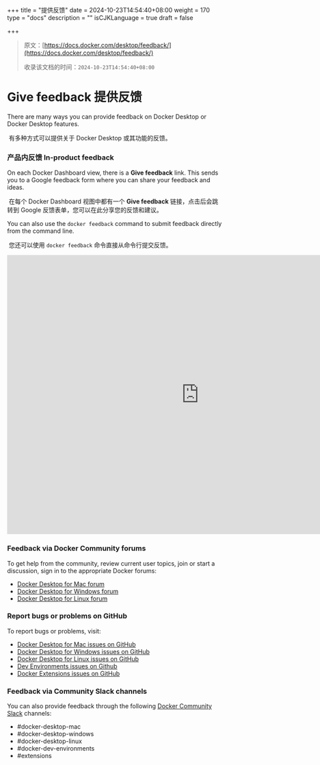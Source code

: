 +++
title = "提供反馈"
date = 2024-10-23T14:54:40+08:00
weight = 170
type = "docs"
description = ""
isCJKLanguage = true
draft = false

+++

> 原文：[https://docs.docker.com/desktop/feedback/](https://docs.docker.com/desktop/feedback/)
>
> 收录该文档的时间：`2024-10-23T14:54:40+08:00`

# Give feedback 提供反馈

There are many ways you can provide feedback on Docker Desktop or Docker Desktop features.

​	有多种方式可以提供关于 Docker Desktop 或其功能的反馈。

### 产品内反馈 In-product feedback

On each Docker Dashboard view, there is a **Give feedback** link. This sends you to a Google feedback form where you can share your feedback and ideas.

​	在每个 Docker Dashboard 视图中都有一个 **Give feedback** 链接，点击后会跳转到 Google 反馈表单，您可以在此分享您的反馈和建议。

You can also use the `docker feedback` command to submit feedback directly from the command line.

​	您还可以使用 `docker feedback` 命令直接从命令行提交反馈。

<iframe src="https://asciinema.org/a/KkC0fFrhV8nAzvXUGqay06UXx/iframe?" id="asciicast-iframe-KkC0fFrhV8nAzvXUGqay06UXx" name="asciicast-iframe-KkC0fFrhV8nAzvXUGqay06UXx" scrolling="no" allowfullscreen="true" title="Terminal session recording" style="--tw-border-spacing-x: 0; --tw-border-spacing-y: 0; --tw-translate-x: 0; --tw-translate-y: 0; --tw-rotate: 0; --tw-skew-x: 0; --tw-skew-y: 0; --tw-scale-x: 1; --tw-scale-y: 1; --tw-pan-x: ; --tw-pan-y: ; --tw-pinch-zoom: ; --tw-scroll-snap-strictness: proximity; --tw-gradient-from-position: ; --tw-gradient-via-position: ; --tw-gradient-to-position: ; --tw-ordinal: ; --tw-slashed-zero: ; --tw-numeric-figure: ; --tw-numeric-spacing: ; --tw-numeric-fraction: ; --tw-ring-inset: ; --tw-ring-offset-width: 0px; --tw-ring-offset-color: #fff; --tw-ring-color: rgb(59 130 246 / 0.5); --tw-ring-offset-shadow: 0 0 #0000; --tw-ring-shadow: 0 0 #0000; --tw-shadow: 0 0 #0000; --tw-shadow-colored: 0 0 #0000; --tw-blur: ; --tw-brightness: ; --tw-contrast: ; --tw-grayscale: ; --tw-hue-rotate: ; --tw-invert: ; --tw-saturate: ; --tw-sepia: ; --tw-drop-shadow: ; --tw-backdrop-blur: ; --tw-backdrop-brightness: ; --tw-backdrop-contrast: ; --tw-backdrop-grayscale: ; --tw-backdrop-hue-rotate: ; --tw-backdrop-invert: ; --tw-backdrop-opacity: ; --tw-backdrop-saturate: ; --tw-backdrop-sepia: ; --tw-contain-size: ; --tw-contain-layout: ; --tw-contain-paint: ; --tw-contain-style: ; box-sizing: border-box; border: 0px; display: inline-block; vertical-align: middle; overflow: hidden; margin: 0px; width: 895.996px; visibility: visible; height: 652px;"></iframe>

### Feedback via Docker Community forums

To get help from the community, review current user topics, join or start a discussion, sign in to the appropriate Docker forums:

- [Docker Desktop for Mac forum](https://forums.docker.com/c/docker-for-mac)
- [Docker Desktop for Windows forum](https://forums.docker.com/c/docker-for-windows)
- [Docker Desktop for Linux forum](https://forums.docker.com/c/docker-desktop-for-linux/60)

### Report bugs or problems on GitHub

To report bugs or problems, visit:

- [Docker Desktop for Mac issues on GitHub](https://github.com/docker/for-mac/issues)
- [Docker Desktop for Windows issues on GitHub](https://github.com/docker/for-win/issues)
- [Docker Desktop for Linux issues on GitHub](https://github.com/docker/desktop-linux/issues)
- [Dev Environments issues on Github](https://github.com/docker/dev-environments/issues)
- [Docker Extensions issues on GitHub](https://github.com/docker/extensions-sdk/issues)

### Feedback via Community Slack channels

You can also provide feedback through the following [Docker Community Slack](https://dockr.ly/comm-slack) channels:

- \#docker-desktop-mac
- \#docker-desktop-windows
- \#docker-desktop-linux
- \#docker-dev-environments
- \#extensions
